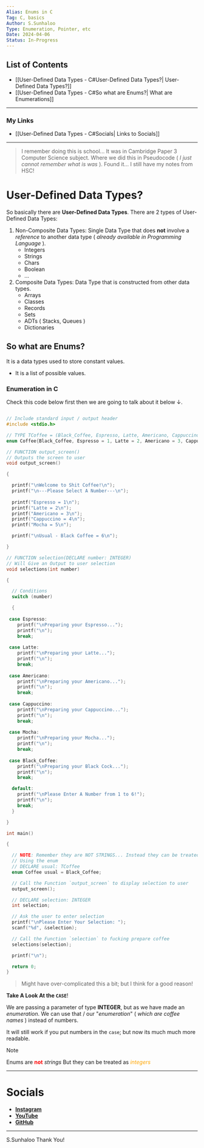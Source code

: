 ```yaml
---
Alias: Enums in C
Tag: C, basics
Author: S.Sunhaloo
Type: Enumeration, Pointer, etc
Date: 2024-04-06
Status: In-Progress
---
```


## List of Contents

- [[User-Defined Data Types - C#User-Defined Data Types?| User-Defined Data Types?]]
- [[User-Defined Data Types - C#So what are Enums?| What are Enumerations]]

---

### My Links

- [[User-Defined Data Types - C#Socials| Links to Socials]]

---

>I remember doing this is school... It was in Cambridge Paper 3 Computer Science subject. Where we did this in Pseudocode ( *I just cannot remember what is was* ).
>Found it... I still have my notes from HSC!

# User-Defined Data Types?

So basically there are **User-Defined Data Types**. There are 2 types of User-Defined Data Types:

1. Non-Composite Data Types: Single Data Type that does **not** involve a *reference* to another data type ( *already available in Programming Language* ).
	- Integers
	- Strings
	- Chars
	- Boolean
	- ...
1. Composite Data Types: Data Type that is constructed from other data types.
	- Arrays
	- Classes
	- Records
	- Sets
	- ADTs ( Stacks, Queues )
	- Dictionaries

## So what are Enums?

It is a data types used to store constant values.

- It is a list of possible values.

### Enumeration in C

Check this code below first then we are going to talk about it below $\downarrow$.

```C

// Include standard input / output header
#include <stdio.h>

// TYPE TCoffee = (Black_Coffee, Espresso, Latte, Americano, Cappuccino, Mocha)
enum Coffee{Black_Coffee, Espresso = 1, Latte = 2, Americano = 3, Cappuccino = 4, Mocha = 5};

// FUNCTION output_screen()
// Outputs the screen to user
void output_screen()

{

  printf("\nWelcome to Shit Coffee!\n");
  printf("\n---Please Select A Number---\n");
  
  printf("Espresso = 1\n");
  printf("Latte = 2\n");
  printf("Americano = 3\n");
  printf("Cappuccino = 4\n");
  printf("Mocha = 5\n");

  printf("\nUsual - Black Coffee = 6\n");

}

// FUNCTION selection(DECLARE number: INTEGER)
// Will Give an Output to user selection
void selections(int number)

{

  // Conditions
  switch (number)

  {
 
 case Espresso:
    printf("\nPreparing your Espresso...");
    printf("\n");
    break;
 
 case Latte:
    printf("\nPreparing your Latte...");
    printf("\n");
    break;
 
 case Americano:
    printf("\nPreparing your Americano...");
    printf("\n");
    break;
 
 case Cappuccino:
    printf("\nPreparing your Cappuccino...");
    printf("\n");
    break;
 
 case Mocha:
    printf("\nPreparing your Mocha...");
    printf("\n");
    break;
 
 case Black_Coffee:
    printf("\nPreparing your Black Cock...");
    printf("\n");
    break;

  default:
    printf("\nPlease Enter A Number from 1 to 6!");
    printf("\n");
    break;
  }

}

int main()

{

  // NOTE: Remember they are NOT STRINGS... Instead they can be treated as INTEGERS
  // Using the enum
  // DECLARE usual: TCoffee
  enum Coffee usual = Black_Coffee;

  // Call the Function `output_screen` to display selection to user
  output_screen();

  // DECLARE selection: INTEGER
  int selection;

  // Ask the user to enter selection
  printf("\nPlease Enter Your Selection: ");
  scanf("%d", &selection);

  // Call the Function `selection` to fucking prepare coffee
  selections(selection);

  printf("\n");

  return 0;
}

```

>Might have over-complicated this a bit; but I think for a good reason!

**Take A Look At the `CASE`**!

We are passing a parameter of type **INTEGER**, but as we have made an *enumeration*. We can use that / our "*enumeration*" ( *which are coffee names* ) instead of numbers.

It will still work if you put numbers in the `case`; but now its much much more readable.

>[!note]
>Enums are <span style = "color: red;"><strong>not</strong></span> *strings*
>But they can be treated as <span style = "color: orange;"><em>integers</em></span>

---

# Socials

- [**Instagram**](https://www.instagram.com/s.sunhaloo/)
- [**YouTube**](https://www.youtube.com/channel/UCMkQZsuW6eHMhdUObLPSpwg)
- [**GitHub**](https://www.github.com/Sunhaloo)

---

S.Sunhaloo
Thank You!